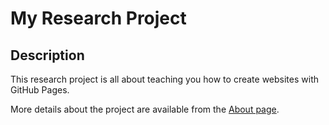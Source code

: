 # My Research Project

## Description
This research project is all about teaching you how to create websites with GitHub Pages.

More details about the project are available from the [About page](/about).
